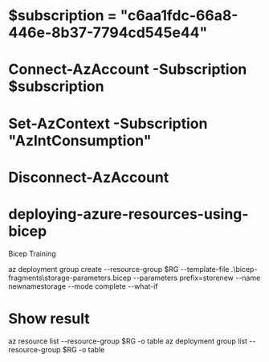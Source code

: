 # $subscription = "c6aa1fdc-66a8-446e-8b37-7794cd545e44"
# Connect-AzAccount -Subscription $subscription
# Set-AzContext -Subscription "AzIntConsumption"
# Disconnect-AzAccount

# deploying-azure-resources-using-bicep

Bicep Training

az deployment group create --resource-group $RG --template-file .\bicep-fragments\storage-parameters.bicep --parameters prefix=storenew --name newnamestorage --mode complete --what-if

# Show result

az resource list --resource-group $RG -o table
az deployment group list --resource-group $RG -o table
